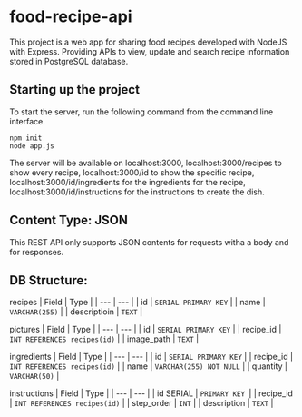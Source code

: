 # food-recipe-api

This project is a web app for sharing food recipes developed with NodeJS with Express. Providing APIs to view, update and search recipe information stored in PostgreSQL database.

## Starting up the project

To start the server, run the following command from the command line interface.

```
npm init
node app.js
```

The server will be available on localhost:3000,
localhost:3000/recipes to show every recipe,
localhost:3000/id to show the specific recipe,
localhost:3000/id/ingredients for the ingredients for the recipe,
localhost:3000/id/instructions for the instructions to create the dish.

## Content Type: JSON

This REST API only supports JSON contents for requests witha a body and for responses.

## DB Structure:

recipes
| Field | Type |
| --- | --- |
| id | `SERIAL PRIMARY KEY` |
| name | `VARCHAR(255)` |
| descriptioin | `TEXT` |

pictures
| Field | Type |
| --- | --- |
| id | `SERIAL PRIMARY KEY` |
| recipe_id | `INT REFERENCES recipes(id)` |
| image_path | `TEXT` |

ingredients
| Field | Type |
| --- | --- |
| id | `SERIAL PRIMARY KEY` |
| recipe_id | `INT REFERENCES recipes(id)` |
| name | `VARCHAR(255) NOT NULL` |
| quantity | `VARCHAR(50)` |

instructions
| Field | Type |
| --- | --- |
| id SERIAL | `PRIMARY KEY `|
| recipe_id | `INT REFERENCES recipes(id)` |
| step_order | `INT` |
| description | `TEXT` |
